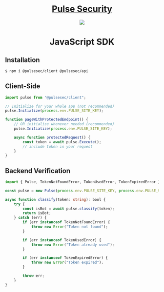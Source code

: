 <h1 align="center"><a href="https://www.pulsesecurity.org/">Pulse Security</a></h1>
<p align="center">
<img src="https://avatars.githubusercontent.com/u/161549711?s=200&v=4"/>
</p>
<h1 align="center">JavaScript SDK</h1>

## Installation

```sh
$ npm i @pulsesec/client @pulsesec/api
```

## Client-Side

```ts
import pulse from "@pulsesec/client";

// Initialize for your whole app (not recommended)
pulse.Initialize(process.env.PULSE_SITE_KEY);

function pageWithProtectedEndpoint() {
	// OR initialize whenever needed (recommended)
	pulse.Initialize(process.env.PULSE_SITE_KEY);

	async function protectedRequest() {
		const token = await pulse.Execute();
		// include token in your request
	}
}
```

## Backend Verification

```ts
import { Pulse, TokenNotFoundError, TokenUsedError, TokenExpiredError } from "@pulsesec/api";

const pulse = new Pulse(process.env.PULSE_SITE_KEY, process.env.PULSE_SECRET_KEY);

async function classify(token: string): bool {
	try {
		const isBot = await pulse.classify(token);
		return isBot;
	} catch (err) {
		if (err instanceof TokenNotFoundError) {
			throw new Error("Token not found");
		}

		if (err instanceof TokenUsedError) {
			throw new Error("Token already used");
		}

		if (err instanceof TokenExpiredError) {
			throw new Error("Token expired");
		}

		throw err;
	}
}
```
